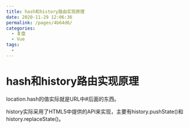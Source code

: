 ```yaml
---
title: hash和history路由实现原理
date: 2020-11-29 12:06:36
permalink: /pages/4b64d6/
categories: 
  - 复盘
  - Vue
tags: 
  - 
---
```

# hash和history路由实现原理

location.hash的值实际就是URL中#后面的东西。

history实际采用了HTML5中提供的API来实现，主要有history.pushState()和history.replaceState()。